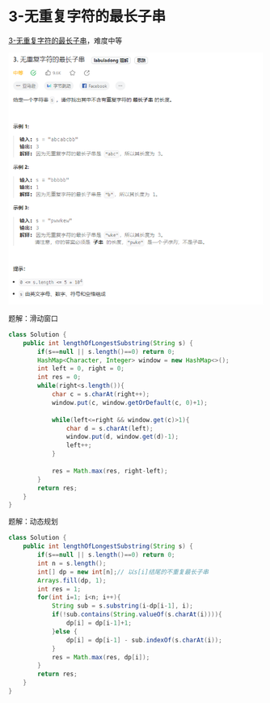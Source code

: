 # 3-无重复字符的最长子串

[3-无重复字符的最长子串](https://leetcode.cn/problems/longest-substring-without-repeating-characters/description/?envType=study-plan-v2&envId=meituan-2023-fall-sprint)，难度中等

![image-20230905000958614](https://raw.githubusercontent.com/lqyspace/mypic/master/PicBed/202309050009713.png)

题解：滑动窗口

```java
class Solution {
    public int lengthOfLongestSubstring(String s) {
        if(s==null || s.length()==0) return 0;
        HashMap<Character, Integer> window = new HashMap<>();
        int left = 0, right = 0;
        int res = 0;
        while(right<s.length()){
            char c = s.charAt(right++);
            window.put(c, window.getOrDefault(c, 0)+1);
            
            while(left<=right && window.get(c)>1){
                char d = s.charAt(left);
                window.put(d, window.get(d)-1);
                left++;
            }

            res = Math.max(res, right-left);
        }
        return res;
    }
}
```

题解：动态规划

```java
class Solution {
    public int lengthOfLongestSubstring(String s) {
        if(s==null || s.length()==0) return 0;
        int n = s.length();
        int[] dp = new int[n];// 以s[i]结尾的不重复最长子串
        Arrays.fill(dp, 1);
        int res = 1;
        for(int i=1; i<n; i++){
            String sub = s.substring(i-dp[i-1], i);
            if(!sub.contains(String.valueOf(s.charAt(i)))){
                dp[i] = dp[i-1]+1;
            }else {
                dp[i] = dp[i-1] - sub.indexOf(s.charAt(i));
            }
            res = Math.max(res, dp[i]);
        }
        return res;
    }
}
```

